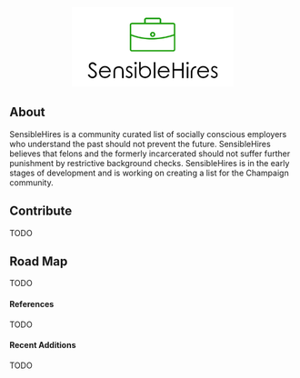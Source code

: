 <p align="center">
  <img alt="gitleaks" src="https://raw.githubusercontent.com/zricethezav/SensibleHires/master/media/sensiblehires_logo.png" height="140" /> 
</p>

## About
SensibleHires is a community curated list of socially conscious employers who understand the past should not prevent the future. SensibleHires believes that felons and the formerly incarcerated should not suffer further punishment by restrictive background checks. SensibleHires is in the early stages of development and is working on creating a list for the Champaign community.

## Contribute
TODO

## Road Map
TODO

#### References
TODO

#### Recent Additions
TODO

